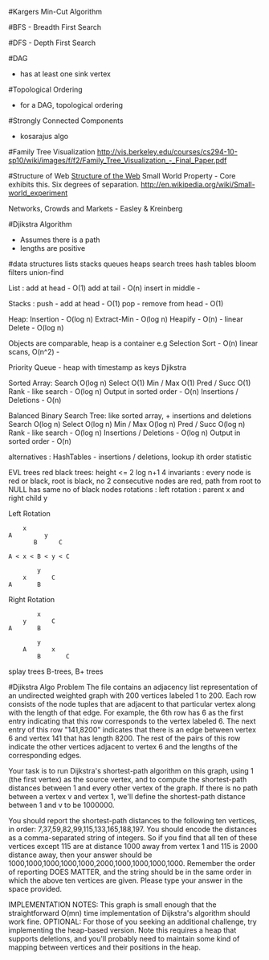 #Kargers Min-Cut Algorithm


#BFS - Breadth First Search


#DFS - Depth First Search


#DAG
* has at least one sink vertex

#Topological Ordering
* for a DAG, topological ordering

#Strongly Connected Components
* kosarajus algo

#Family Tree Visualization
http://vis.berkeley.edu/courses/cs294-10-sp10/wiki/images/f/f2/Family_Tree_Visualization_-_Final_Paper.pdf

#Structure of Web
[Structure of the Web](http://www.cis.upenn.edu/~mkearns/teaching/NetworkedLife/broder.pdf)
Small World Property - Core exhibits this. Six degrees of separation. http://en.wikipedia.org/wiki/Small-world_experiment

Networks, Crowds and Markets - Easley & Kreinberg

#Djikstra Algorithm
* Assumes there is a path
* lengths are positive

#data structures
lists
stacks
queues
heaps
search trees
hash tables
bloom filters
union-find


List : 
add at head - O(1)
add at tail - O(n)
insert in middle - 

Stacks :
push - add at head - O(1)
pop - remove from head - O(1)

Heap:
Insertion - O(log n)
Extract-Min - O(log n)
Heapify - O(n) - linear 
Delete - O(log n) 

Objects are comparable, heap is a container
e.g Selection Sort - O(n) linear scans, O(n^2) - 

Priority Queue - heap with timestamp as keys
Djikstra 

Sorted Array:
Search O(log n)
Select O(1)
Min / Max O(1)
Pred / Succ O(1)
Rank - like search - O(log n)
Output in sorted order - O(n)
Insertions / Deletions - O(n)

Balanced Binary Search Tree: like sorted array, + insertions and deletions
Search O(log n)
Select O(log n)
Min / Max O(log n)
Pred / Succ O(log n)
Rank - like search - O(log n)
Insertions / Deletions - O(log n)
Output in sorted order - O(n)

alternatives :
HashTables - insertions / deletions, lookup
ith order statistic

EVL trees
red black trees:
   height <= 2 log n+1
   4 invariants : every node is red or black, root is black, no 2 consecutive nodes are red, path from root to NULL has same no of black nodes
rotations : left rotation : parent x and right child y

Left Rotation

        x
    A         y
           B      C

    A < x < B < y < C

            y
        x       C
    A       B

Right Rotation

            x
        y       C 
    A       B 

            y
        A       x           
            B       C


splay trees
B-trees, B+ trees

#Djikstra Algo Problem
The file contains an adjacency list representation of an undirected weighted graph with 200 vertices labeled 1 to 200. Each row consists of the node tuples that are adjacent to that particular vertex along with the length of that edge. For example, the 6th row has 6 as the first entry indicating that this row corresponds to the vertex labeled 6. The next entry of this row "141,8200" indicates that there is an edge between vertex 6 and vertex 141 that has length 8200. The rest of the pairs of this row indicate the other vertices adjacent to vertex 6 and the lengths of the corresponding edges.

Your task is to run Dijkstra's shortest-path algorithm on this graph, using 1 (the first vertex) as the source vertex, and to compute the shortest-path distances between 1 and every other vertex of the graph. If there is no path between a vertex v and vertex 1, we'll define the shortest-path distance between 1 and v to be 1000000. 

You should report the shortest-path distances to the following ten vertices, in order: 7,37,59,82,99,115,133,165,188,197. You should encode the distances as a comma-separated string of integers. So if you find that all ten of these vertices except 115 are at distance 1000 away from vertex 1 and 115 is 2000 distance away, then your answer should be 1000,1000,1000,1000,1000,2000,1000,1000,1000,1000. Remember the order of reporting DOES MATTER, and the string should be in the same order in which the above ten vertices are given. Please type your answer in the space provided.

IMPLEMENTATION NOTES: This graph is small enough that the straightforward O(mn) time implementation of Dijkstra's algorithm should work fine. OPTIONAL: For those of you seeking an additional challenge, try implementing the heap-based version. Note this requires a heap that supports deletions, and you'll probably need to maintain some kind of mapping between vertices and their positions in the heap.










